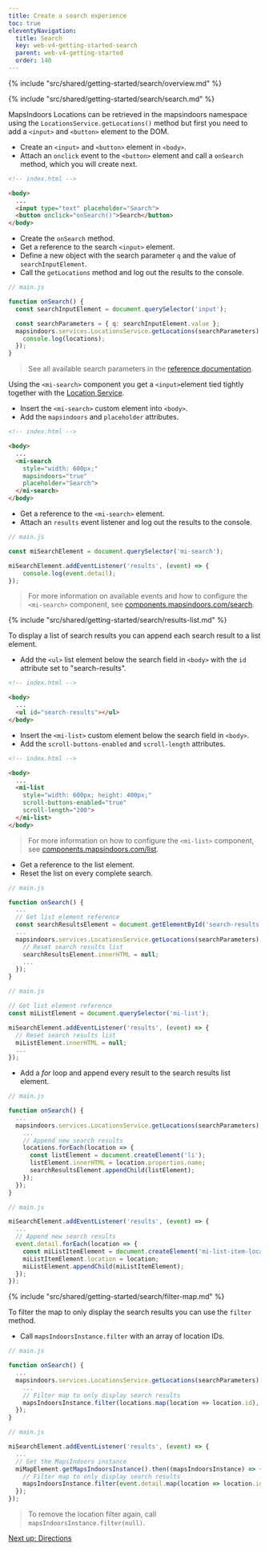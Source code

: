 ```yaml
---
title: Create a search experience
toc: true
eleventyNavigation:
  title: Search
  key: web-v4-getting-started-search
  parent: web-v4-getting-started
  order: 140
---
```


<!-- Overview -->
{% include "src/shared/getting-started/search/overview.md" %}

<!-- Search -->
{% include "src/shared/getting-started/search/search.md" %}

<mi-tabs>
<mi-tab label="Manually" tab-for="manually"></mi-tab>
<mi-tab label="MI Components" tab-for="components"></mi-tab>
<mi-tab-panel id="manually">

MapsIndoors Locations can be retrieved in the mapsindoors namespace using the `LocationsService.getLocations()` method but first you need to add a `<input>` and `<button>` element to the DOM.

* Create an `<input>` and `<button>` element in `<body>`.
* Attach an `onclick` event to the `<button>` element and call a `onSearch` method, which you will create next.

```html
<!-- index.html -->

<body>
  ...
  <input type="text" placeholder="Search">
  <button onclick="onSearch()">Search</button>
</body>
```

* Create the `onSearch` method.
* Get a reference to the search `<input>` element.
* Define a new object with the search parameter `q` and the value of `searchInputElement`.
* Call the `getLocations` method and log out the results to the console.

```js
// main.js

function onSearch() {
  const searchInputElement = document.querySelector('input');

  const searchParameters = { q: searchInputElement.value };
  mapsindoors.services.LocationsService.getLocations(searchParameters).then(locations => {
    console.log(locations);
  });
}
```

> See all available search parameters in the [reference documentation](https://app.mapsindoors.com/mapsindoors/js/sdk/latest/docs/mapsindoors.services.LocationsService.html#.getLocations).

</mi-tab-panel>
<mi-tab-panel id="components">

Using the `<mi-search>` component you get a `<input>`element tied tightly together with the [Location Service](https://app.mapsindoors.com/mapsindoors/js/sdk/latest/docs/LocationsService.html).

* Insert the `<mi-search>` custom element into `<body>`.
* Add the `mapsindoors` and `placeholder` attributes.

```html
<!-- index.html -->

<body>
  ...
  <mi-search
    style="width: 600px;"
    mapsindoors="true"
    placeholder="Search">
  </mi-search>
</body>
```

* Get a reference to the `<mi-search>` element.
* Attach an `results` event listener and log out the results to the console.

```js
// main.js

const miSearchElement = document.querySelector('mi-search');

miSearchElement.addEventListener('results', (event) => {
    console.log(event.detail);
});
```

> For more information on available events and how to configure the `<mi-search>` component, see [components.mapsindoors.com/search](https://components.mapsindoors.com/search/).

</mi-tab-panel>
</mi-tabs>

<!-- Results list -->
{% include "src/shared/getting-started/search/results-list.md" %}

To display a list of search results you can append each search result to a list element.

<mi-tabs>
<mi-tab label="Manually" tab-for="manually"></mi-tab>
<mi-tab label="MI Components" tab-for="components"></mi-tab>
<mi-tab-panel id="manually">

* Add the `<ul>` list element below the search field in `<body>` with the `id` attribute set to "search-results".

```html
<!-- index.html -->

<body>
  ...
  <ul id="search-results"></ul>
</body>
```

</mi-tab-panel>
<mi-tab-panel id="components">

* Insert the `<mi-list>` custom element below the search field in `<body>`.
* Add the `scroll-buttons-enabled` and `scroll-length` attributes.

```html
<!-- index.html -->

<body>
  ...
  <mi-list
    style="width: 600px; height: 400px;"
    scroll-buttons-enabled="true"
    scroll-length="200">
  </mi-list>
</body>
```

> For more information on how to configure the `<mi-list>` component, see [components.mapsindoors.com/list](https://components.mapsindoors.com/list/).

</mi-tab-panel>
</mi-tabs>

* Get a reference to the list element.
* Reset the list on every complete search.

<mi-tabs>
<mi-tab label="Manually" tab-for="manually"></mi-tab>
<mi-tab label="MI Components" tab-for="components"></mi-tab>
<mi-tab-panel id="manually">

```js
// main.js

function onSearch() {
  ...
  // Get list element reference
  const searchResultsElement = document.getElementById('search-results');
  ...
  mapsindoors.services.LocationsService.getLocations(searchParameters).then(locations => {
    // Reset search results list
    searchResultsElement.innerHTML = null;
    ...
  });
}
```

</mi-tab-panel>
<mi-tab-panel id="components">

```js
// main.js

// Get list element reference
const miListElement = document.querySelector('mi-list');

miSearchElement.addEventListener('results', (event) => {
  // Reset search results list
  miListElement.innerHTML = null;
  ...
});
```

</mi-tab-panel>
</mi-tabs>

* Add a _for_ loop and append every result to the search results list element.

<mi-tabs>
<mi-tab label="Manually" tab-for="manually"></mi-tab>
<mi-tab label="MI Components" tab-for="components"></mi-tab>
<mi-tab-panel id="manually">

```js
// main.js

function onSearch() {
  ...
  mapsindoors.services.LocationsService.getLocations(searchParameters).then(locations => {
    ...
    // Append new search results
    locations.forEach(location => {
      const listElement = document.createElement('li');
      listElement.innerHTML = location.properties.name;
      searchResultsElement.appendChild(listElement);
    });
  });
}
```

</mi-tab-panel>
<mi-tab-panel id="components">

```js
// main.js

miSearchElement.addEventListener('results', (event) => {
  ...
  // Append new search results
  event.detail.forEach(location => {
    const miListItemElement = document.createElement('mi-list-item-location');
    miListItemElement.location = location;
    miListElement.appendChild(miListItemElement);
  });
});
```

</mi-tab-panel>
</mi-tabs>

<!-- Filter map -->
{% include "src/shared/getting-started/search/filter-map.md" %}

To filter the map to only display the search results you can use the `filter` method.

<mi-tabs>
<mi-tab label="Manually" tab-for="manually"></mi-tab>
<mi-tab label="MI Components" tab-for="components"></mi-tab>
<mi-tab-panel id="manually">

* Call `mapsIndoorsInstance.filter` with an array of location IDs.

```js
// main.js

function onSearch() {
  ...
  mapsindoors.services.LocationsService.getLocations(searchParameters).then(locations => {
    ...
    // Filter map to only display search results
    mapsIndoorsInstance.filter(locations.map(location => location.id), false);
  });
}
```

</mi-tab-panel>
<mi-tab-panel id="components">

```js
// main.js

miSearchElement.addEventListener('results', (event) => {
  ...
  // Get the MapsIndoors instance
  miMapElement.getMapsIndoorsInstance().then((mapsIndoorsInstance) => {
    // Filter map to only display search results
    mapsIndoorsInstance.filter(event.detail.map(location => location.id), false);
  });
});
```

</mi-tab-panel>
</mi-tabs>

> To remove the location filter again, call `mapsIndoorsInstance.filter(null)`.

<p class="next-article"><a class="mi-button mi-button--outline" href="{{ site.url }}/web/v4/getting-started/directions/">Next up: Directions</a></p>
